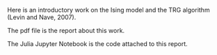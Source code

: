 Here is an introductory work on the Ising model and the TRG algorithm (Levin and Nave, 2007). 

The pdf file is the report about this work. 

The Julia Jupyter Notebook is the code attached to this report. 
